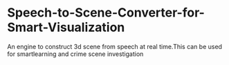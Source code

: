 # Speech-to-Scene-Converter-for-Smart-Visualization
An engine to construct 3d scene from speech at real time.This can be used for smartlearning and crime scene investigation
